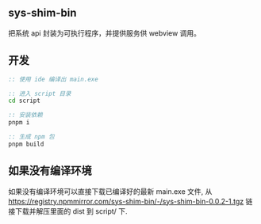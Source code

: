 
## sys-shim-bin

把系统 api 封装为可执行程序，并提供服务供 webview 调用。

## 开发

```bat
:: 使用 ide 编译出 main.exe

:: 进入 script 目录
cd script

:: 安装依赖
pnpm i

:: 生成 npm 包
pnpm build
```

## 如果没有编译环境

如果没有编译环境可以直接下载已编译好的最新 main.exe 文件, 从 https://registry.npmmirror.com/sys-shim-bin/-/sys-shim-bin-0.0.2-1.tgz 链接下载并解压里面的 dist 到 script/ 下.